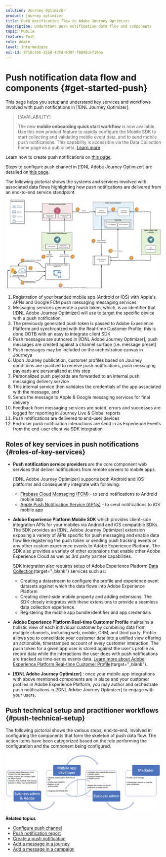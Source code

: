 ```yaml
---
solution: Journey Optimizer
product: journey optimizer
title: Push Notification flow in Adobe Journey Optimizer
description: Understand push notification data flow and components
topic: Mobile
feature: Push
role: Admin
level: Intermediate
exl-id: 9718c4b6-2558-4dfd-9d8f-f8845def19ba
---
```

# Push notification data flow and components {#get-started-push}

This page helps you setup and understand key services and workflows involved with push notifications in [!DNL Journey Optimizer]. 


>[!AVAILABILITY]
>
>The new **mobile onboarding quick start workflow** is now available. Use this new product feature to rapidly configure the Mobile SDK to start collecting and validating mobile event data, and to send mobile push notifications. This capability is accessible via the Data Collection home page as a public beta. [Learn more](mobile-onboarding-wf.md)
>

Learn how to create push notifications on [this page](create-push.md).

Steps to configure push channel in [!DNL Adobe Journey Optimizer] are detailed on [this page](push-configuration.md).

The following pictorial shows the systems and services involved with associated data flows highlighting how push notifications are delivered from an end-to-end service standpoint.

![](assets/push-flow.png)

1. Registration of your branded mobile app (Android or iOS) with Apple's APNs and Google FCM push messaging messaging services
1. Messaging services generate a push token, which, is an identifier that [!DNL Adobe Journey Optimizer] will use to target the specific device with a push notification.
1. The previously generated push token is passed to Adobe Experience Platform and synchronized with the Real-time Customer Profile; this is done OOTB with an easy to integrate client SDK
1. Push messages are authored in [!DNL Adobe Journey Optimizer], push messages are created against a channel surface (i.e. message preset)
1. Push messages may be included on the orchestration canvas in Journeys
1. Upon Journey publication, customer profiles based on Journey conditions are qualified to receive push notifications, push messaging payloads are personalized at this step
1. Personalized push payloads are forwarded to an internal push messaging delivery service
1. This internal service then validates the credentials of the app associated with the message, and
1. Sends the message to Apple & Google messaging services for final delivery
1. Feedback from messaging services are noted, errors and successes are logged for reporting in Journey Live & Global reports
1. Push notifications are delivered to end-user devices
1. End-user push notification interactions are send in as Experience Events from the end-user client via SDK integration

## Roles of key services in push notifications {#roles-of-key-services}

* **Push notification service providers** are the core component web services that deliver notifications from remote servers to mobile apps.
    
    [!DNL Adobe Journey Optimizer]  supports both Android and iOS platforms and consequently integrate with following:
    * [Firebase Cloud Messaging (FCM)](https://firebase.google.com/docs/cloud-messaging) - to send notifications to Android mobile app
    * [Apple Push Notification Service (APNs)](https://developer.apple.com/library/archive/documentation/NetworkingInternet/Conceptual/RemoteNotificationsPG/APNSOverview.html) - to send notifications to iOS mobile app

* **Adobe Experience Platform Mobile SDK** which provides client-side integration APIs for your mobiles via Android and iOS compatible SDKs. The SDK provides an [!DNL Adobe Journey Optimizer] extension exposing a variety of APIs specific for push messaging and enable data flow like registering the push token or sending push tracking events or any other custom experience events to Adobe Experience Platform. The SDK also provides a variety of other extensions that enable other Adobe Experience Cloud as well as 3rd party partner capabilities.

    SDK integration also requires setup of Adobe Experience Platform [Data Collection](https://experienceleague.adobe.com/docs/experience-platform/tags/home.html){target="_blank"} services such as:

    * Creating a datastream to configure the profile and experience event datasets against which the data flows into Adobe Experience Platform
    * Creating client-side mobile property and adding extensions. The SDK closely integrates with these extensions to provide a seamless data collection experience.
    * Registering the mobile app bundle identifier and app credentials

* **Adobe Experience Platform Real-time Customer Profile**  maintains a holistic view of each individual customer by combining data from multiple channels, including web, mobile, CRM, and third party. Profile allows you to consolidate your customer data into a unified view offering an actionable, timestamped account of every customer interaction. The push token for a given app user is stored against the user's profile as record data while the interactions the user does with push notifications are tracked as time-series events data. [Learn more about Adobe Experience Platform Real-time Customer Profile](https://experienceleague.adobe.com/docs/experience-platform/profile/home.html){target="_blank"}.

* **[!DNL Adobe Journey Optimizer]** : once your mobile app integrations with above mentioned components are in place and your customer profiles in Adobe Experience Platform, you may author and orchestrate push notifications in [!DNL Adobe Journey Optimizer] to engage with your users.

## Push technical setup and practitioner workflows {#push-technical-setup}

The following pictorial shows the various steps, end-to-end, involved in configuring the components that form the skeleton of push data flow. The action items have been categorized based on the role performing the configuration and the component being configured. 

![](assets/user-flow.png)

**Related topics**

* [Configure push channel](push-configuration.md)
* [Push notification report](../reports/journey-global-report.md#push-global)
* [Create a push notification](create-push.md)
* [Add a message in a journey](../building-journeys/journeys-message.md)
* [Add a message in a campaign](../campaigns/create-campaign.md)